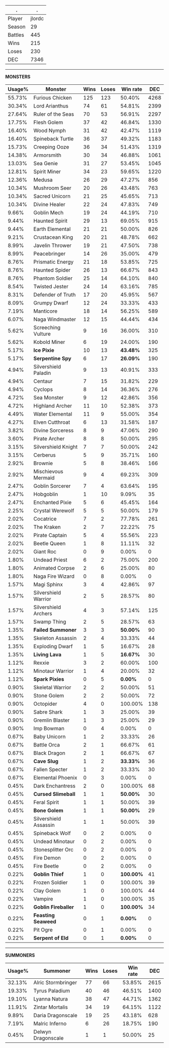 .|.
|-|-
Player|jlordc
Season|29
Battles|445
Wins|215
Loses|230
DEC|7346

---
**MONSTERS**

Usage%|Monster|Wins|Loses|Win rate|DEC|
-|-|-|-|-|-|
55.73%|Furious Chicken|125|123|50.40%|4268|
30.34%|Lord Arianthus|74|61|54.81%|2399|
27.64%|Ruler of the Seas|70|53|56.91%|2297|
17.75%|Flesh Golem|37|42|46.84%|1330|
16.40%|Wood Nymph|31|42|42.47%|1119|
16.40%|Spineback Turtle|36|37|49.32%|1183|
15.73%|Creeping Ooze|36|34|51.43%|1319|
14.38%|Armorsmith|30|34|46.88%|1061|
13.03%|Sea Genie|31|27|53.45%|1045|
12.81%|Spirit Miner|34|23|59.65%|1220|
12.36%|Medusa|26|29|47.27%|856|
10.34%|Mushroom Seer|20|26|43.48%|763|
10.34%|Sacred Unicorn|21|25|45.65%|713|
10.34%|Divine Healer|22|24|47.83%|749|
9.66%|Goblin Mech|19|24|44.19%|710|
9.44%|Haunted Spirit|29|13|69.05%|915|
9.44%|Earth Elemental|21|21|50.00%|826|
9.21%|Crustacean King|20|21|48.78%|662|
8.99%|Javelin Thrower|19|21|47.50%|738|
8.99%|Peacebringer|14|26|35.00%|479|
8.76%|Prismatic Energy|21|18|53.85%|725|
8.76%|Haunted Spider|26|13|66.67%|843|
8.76%|Phantom Soldier|25|14|64.10%|840|
8.54%|Twisted Jester|24|14|63.16%|785|
8.31%|Defender of Truth|17|20|45.95%|567|
8.09%|Grumpy Dwarf|12|24|33.33%|433|
7.19%|Manticore|18|14|56.25%|589|
6.07%|Naga Windmaster|12|15|44.44%|434|
5.62%|Screeching Vulture|9|16|36.00%|310|
5.62%|Kobold Miner|6|19|24.00%|190|
5.17%|**Ice Pixie**|10|13|**43.48%**|325|
5.17%|**Serpentine Spy**|6|17|**26.09%**|190|
4.94%|Silvershield Paladin|9|13|40.91%|333|
4.94%|Centaur|7|15|31.82%|229|
4.94%|Cyclops|8|14|36.36%|276|
4.72%|Sea Monster|9|12|42.86%|356|
4.72%|Highland Archer|11|10|52.38%|373|
4.49%|Water Elemental|11|9|55.00%|354|
4.27%|Elven Cutthroat|6|13|31.58%|187|
3.82%|Divine Sorceress|8|9|47.06%|290|
3.60%|Pirate Archer|8|8|50.00%|295|
3.15%|Silvershield Knight|7|7|50.00%|242|
3.15%|Cerberus|5|9|35.71%|160|
2.92%|Brownie|5|8|38.46%|166|
2.92%|Mischievous Mermaid|9|4|69.23%|309|
2.47%|Goblin Sorcerer|7|4|63.64%|195|
2.47%|Hobgoblin|1|10|9.09%|35|
2.47%|Enchanted Pixie|5|6|45.45%|164|
2.25%|Crystal Werewolf|5|5|50.00%|179|
2.02%|Cocatrice|7|2|77.78%|261|
2.02%|The Kraken|2|7|22.22%|75|
2.02%|Pirate Captain|5|4|55.56%|223|
2.02%|Beetle Queen|1|8|11.11%|32|
2.02%|Giant Roc|0|9|0.00%|0|
1.80%|Undead Priest|6|2|75.00%|200|
1.80%|Animated Corpse|2|6|25.00%|80|
1.80%|Naga Fire Wizard|0|8|0.00%|0|
1.57%|Magi Sphinx|3|4|42.86%|97|
1.57%|Silvershield Warrior|2|5|28.57%|80|
1.57%|Silvershield Archers|4|3|57.14%|125|
1.57%|Swamp Thing|2|5|28.57%|63|
1.35%|**Failed Summoner**|3|3|**50.00%**|90|
1.35%|Skeleton Assassin|2|4|33.33%|44|
1.35%|Exploding Dwarf|1|5|16.67%|28|
1.35%|**Living Lava**|1|5|**16.67%**|30|
1.12%|Rexxie|3|2|60.00%|100|
1.12%|Minotaur Warrior|1|4|20.00%|32|
1.12%|**Spark Pixies**|0|5|**0.00%**|0|
0.90%|Skeletal Warrior|2|2|50.00%|51|
0.90%|Stone Golem|2|2|50.00%|72|
0.90%|Octopider|4|0|100.00%|138|
0.90%|Sabre Shark|1|3|25.00%|39|
0.90%|Gremlin Blaster|1|3|25.00%|29|
0.90%|Imp Bowman|0|4|0.00%|0|
0.67%|Baby Unicorn|1|2|33.33%|26|
0.67%|Battle Orca|2|1|66.67%|61|
0.67%|Black Dragon|2|1|66.67%|67|
0.67%|**Cave Slug**|1|2|**33.33%**|36|
0.67%|Fallen Specter|1|2|33.33%|30|
0.67%|Elemental Phoenix|0|3|0.00%|0|
0.45%|Dark Enchantress|2|0|100.00%|68|
0.45%|**Cursed Slimeball**|1|1|**50.00%**|30|
0.45%|Feral Spirit|1|1|50.00%|39|
0.45%|**Bone Golem**|1|1|**50.00%**|29|
0.45%|Silvershield Assassin|1|1|50.00%|39|
0.45%|Spineback Wolf|0|2|0.00%|0|
0.45%|Undead Minotaur|0|2|0.00%|0|
0.45%|Stonesplitter Orc|0|2|0.00%|0|
0.45%|Fire Demon|0|2|0.00%|0|
0.45%|Fire Beetle|0|2|0.00%|0|
0.22%|**Goblin Thief**|1|0|**100.00%**|41|
0.22%|Frozen Soldier|1|0|100.00%|39|
0.22%|Clay Golem|1|0|100.00%|44|
0.22%|Vampire|1|0|100.00%|35|
0.22%|**Goblin Fireballer**|1|0|**100.00%**|34|
0.22%|**Feasting Seaweed**|0|1|**0.00%**|0|
0.22%|Pit Ogre|0|1|0.00%|0|
0.22%|**Serpent of Eld**|0|1|**0.00%**|0|

---
**SUMMONERS**

Usage%|Summoner|Wins|Loses|Win rate|DEC|
-|-|-|-|-|-|
32.13%|Alric Stormbringer|77|66|53.85%|2615|
19.33%|Tyrus Paladium|40|46|46.51%|1400|
19.10%|Lyanna Natura|38|47|44.71%|1362|
11.91%|Zintar Mortalis|34|19|64.15%|1122|
9.89%|Daria Dragonscale|19|25|43.18%|628|
7.19%|Malric Inferno|6|26|18.75%|190|
0.45%|Delwyn Dragonscale|1|1|50.00%|25|

